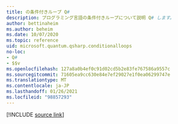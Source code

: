 ```yaml
---
title: の条件付きループ Q#
description: プログラミング言語の条件付きループについて説明 Q# します。
author: bettinaheim
ms.author: beheim
ms.date: 10/07/2020
ms.topic: reference
uid: microsoft.quantum.qsharp.conditionalloops
no-loc:
- Q#
- $$v
ms.openlocfilehash: 127a8a0b4ef0c91d02cd5b2e83fe767586a9557c
ms.sourcegitcommit: 71605ea9cc630e84e7ef29027e1f0ea06299747e
ms.translationtype: MT
ms.contentlocale: ja-JP
ms.lasthandoff: 01/26/2021
ms.locfileid: "98857293"
---
```

<!---
# Conditional loops in Q#
-->

[!INCLUDE [source link](~/includes/qsharp-language/Specifications/Language/2_Statements/ConditionalLoops.md)]

